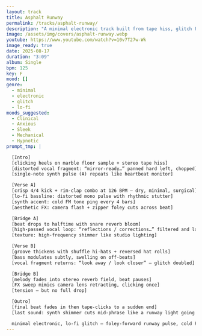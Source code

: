 ```yaml
---
layout: track
title: Asphalt Runway
permalink: /tracks/asphalt-runway/
description: "A minimal electronic track built from tape hiss, glitch FX, and runway-ready synth pulses. Featuring foley-forward beatwork, distorted vocal fragments, and halftime bridge swells, this is fashion show minimalism recast as ambient anxiety."
image: /assets/img/covers/asphalt-runway.webp
youtube: https://www.youtube.com/watch?v=10v7T27w-Wk
image_ready: true
date: 2025-08-17
duration: "3:09"
album: Single
bpm: 125
key: F
mood: []
genre:
  - minimal
  - electronic
  - glitch
  - lo-fi
moods_suggested:
  - Clinical
  - Anxious
  - Sleek
  - Mechanical
  - Hypnotic
prompt_tmp: |

  [Intro]  
  [clicking heels on marble floor sample + stereo tape hiss]  
  [distorted vocal fragment: “mirror-ready…” panned hard left, chopped]  
  [single-note synth pulse (A) repeats like heartbeat monitor]

  [Verse A]  
  [crisp 4/4 kick + rim-clap combo at 126 BPM — dry, minimal, surgical]  
  [lo-fi bassline: distorted mono pulse with rhythmic stutter]  
  [synth accent: cold FM tone ping every 4 bars]  
  [aesthetic FX: camera flash + zipper foley cuts across beat]

  [Bridge A]  
  [beat drops to halftime with snare reverb bloom]  
  [high-passed vocal loop: “reflections / corrections…” filtered and layered]  
  [texture: high-frequency shimmer like studio lighting]

  [Verse B]  
  [groove thickens with shuffle hi-hats + reversed hat rolls]  
  [bass modulates subtly, swelling on off-beats]  
  [vocal fragment returns: “look away / look closer” — glitch doubled]

  [Bridge B]  
  [melody fades into stereo reverb field, beat pauses]  
  [FX sweep mimics camera lens retracting, clicking once]  
  [tension — but no full drop]

  [Outro]  
  [final beat fades in then tape-clicks to a sudden end]  
  [last sound: synth shimmer cuts mid-phrase like a runway light going out]

  minimal electronic, lo-fi glitch — foley-forward runway pulse, cold FM textures, and ambient suspense built into sculpted silence.
---
```

